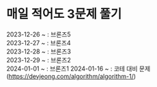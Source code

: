# 매일 적어도 3문제 풀기
2023-12-26 ~ : 브론즈5   
2023-12-27 ~ : 브론즈4   
2023-12-28 ~ : 브론즈3   
2023-12-29 ~ : 브론즈2   
2024-01-01 ~ : 브론즈1
2024-01-16 ~ : 코테 대비 문제 (https://devjeong.com/algorithm/algorithm-1/)
